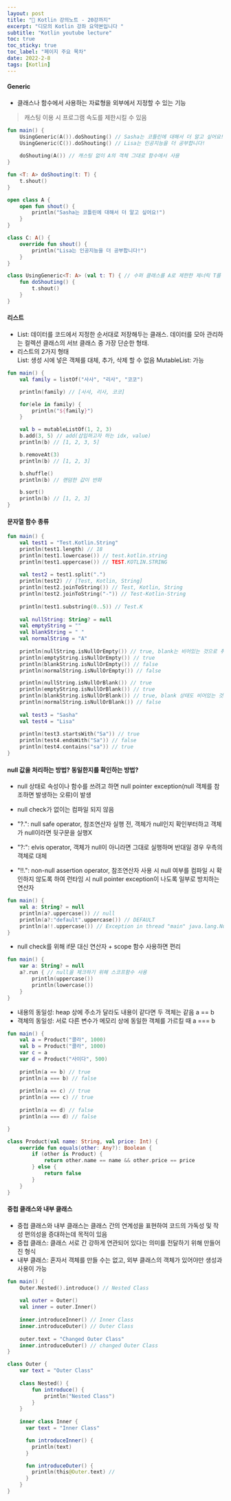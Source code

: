 ```yaml
---
layout: post
title: "📅 Kotlin 강의노트 - 20강까지"
excerpt: "디모의 Kotlin 강좌 요약본입니다 "
subtitle: "Kotlin youtube lecture"
toc: true
toc_sticky: true
toc_label: "페이지 주요 목차"
date: 2022-2-8
tags: [Kotlin]
---
```


#### Generic

- 클래스나 함수에서 사용하는 자료형을 외부에서 지정할 수 있는 기능
> 캐스팅 이용 시 프로그램 속도를 제한시킬 수 있음

```kotlin
fun main() {
    UsingGeneric(A()).doShouting() // Sasha는 코틀린에 대해서 더 알고 싶어요!
    UsingGeneric(C()).doShouting() // Lisa는 인공지능을 더 공부합니다!
    
    doShouting(A()) // 캐스팅 없이 A의 객체 그대로 함수에서 사용
}

fun <T: A> doShouting(t: T) {
    t.shout()
}

open class A {
    open fun shout() {
        println("Sasha는 코틀린에 대해서 더 알고 싶어요!") 
    }
}

class C: A() {
    override fun shout() {
        println("Lisa는 인공지능을 더 공부합니다!") 
    }
}

class UsingGeneric<T: A> (val t: T) { // 수퍼 클래스를 A로 제한한 제너릭 T를 선언
    fun doShouting() {
        t.shout()
    }
}
```

#### 리스트

- List: 데이터를 코드에서 지정한 순서대로 저장해두는 클래스. 데이터를 모아 관리하는 컬렉션 클래스의 서브 클래스 중 가장 단순한 형태.
- 리스트의 2가지 형태  
  List<out T>: 생성 시에 넣은 객체를 대체, 추가, 삭제 할 수 없음
  MutableList<T>: 가능

```kotlin
fun main() {
	val family = listOf("사샤", "리사", "코코")

	println(family) // [사샤, 리사, 코코]

	for(ele in family) {
		println("${family}")
	}

	val b = mutableListOf(1, 2, 3)
	b.add(3, 5) // add(삽입하고자 하는 idx, value)
	println(b) // [1, 2, 3, 5]

	b.removeAt(3)
	println(b) // [1, 2, 3]

	b.shuffle()
	println(b) // 랜덤한 값이 반화

	b.sort()
	println(b) // [1, 2, 3]
}
```

#### 문자열 함수 종류

```kotlin
fun main() {
    val test1 = "Test.Kotlin.String"
    println(test1.length) // 18
    println(test1.lowercase()) // test.kotlin.string
    println(test1.uppercase()) // TEST.KOTLIN.STRING
    
    val test2 = test1.split(".")
    println(test2) // [Test, Kotlin, String]
    println(test2.joinToString()) // Test, Kotlin, String
    println(test2.joinToString("-")) // Test-Kotlin-String
    
    println(test1.substring(0..5)) // Test.K
    
    val nullString: String? = null
    val emptyString = ""
    val blankString = " "
    val normalString = "A"
    
    println(nullString.isNullOrEmpty()) // true, blank는 비어있는 것으로 취급X
    println(emptyString.isNullOrEmpty()) // true
    println(blankString.isNullOrEmpty()) // false
    println(normalString.isNullOrEmpty()) // false

    println(nullString.isNullOrBlank()) // true
    println(emptyString.isNullOrBlank()) // true
    println(blankString.isNullOrBlank()) // true, blank 상태도 비어있는 것으로 취급
    println(normalString.isNullOrBlank()) // false
  
    val test3 = "Sasha"
    val test4 = "Lisa"
    
    println(test3.startsWith("Sa")) // true
    println(test4.endsWith("Sa")) // false
    println(test4.contains("sa")) // true
}
```

#### null 값을 처리하는 방법? 동일한지를 확인하는 방법?

- null 상태로 속성이나 함수를 쓰려고 하면 null pointer exception(null 객체를 참조하면 발생하는 오류)이 발생
- null check가 없이는 컴파일 되지 않음

- "?.": null safe operator, 참조연산자 실행 전, 객체가 null인지 확인부터하고 객체가 null이라면 뒷구문을 실행X
- "?:": elvis operator, 객체가 null이 아니라면 그대로 실행하며 반대일 경우 우측의 객체로 대체
- "!!.": non-null assertion operator, 참조연산자 사용 시 null 여부를 컴파일 시 확인하지 않도록 하여 런타임 시 null pointer
  exception이 나도록 일부로 방치하는 연산자

```kotlin
fun main() {
    val a: String? = null
    println(a?.uppercase()) // null
    println(a?:"default".uppercase()) // DEFAULT
    println(a!!.uppercase()) // Exception in thread "main" java.lang.NullPointerException
}
```

- null check를 위해 if문 대신 연산자 + scope 함수 사용하면 편리

```kotlin
fun main() {
    var a: String? = null
    a?.run { // null을 체크하기 위해 스코프함수 사용
        println(uppercase())
        println(lowercase())
    }
}
```
- 내용의 동일성: heap 상에 주소가 달라도 내용이 같다면 두 객체는 같음 a == b
- 객체의 동일성: 서로 다른 변수가 메모리 상에 동일한 객체를 가르킬 때 a === b

```kotlin
fun main() {
    val a = Product("콜라", 1000)
    val b = Product("콜라", 1000)
    var c = a
	var d = Product("사이다", 500)    
    
    println(a == b) // true
    println(a === b) // false 
    
    println(a == c) // true
    println(a === c) // true
    
    println(a == d) // false
    println(a === d) // false

}

class Product(val name: String, val price: Int) {
    override fun equals(other: Any?): Boolean {
        if (other is Product) {
    		return other.name == name && other.price == price 
        } else {
            return false
        }	
    }
}
```

#### 중첩 클래스와 내부 클래스

- 중첩 클래스와 내부 클래스는 클래스 간의 연계성을 표현하여 코드의 가독성 및 작성 편의성을 증대하는데 목적이 있음
- 중첩 클래스: 클래스 서로 간 강하게 연관되어 있다는 의미를 전달하기 위해 만들어진 형식
- 내부 클래스: 혼자서 객체를 만들 수는 없고, 외부 클래스의 객체가 있어야만 생성과 사용이 가능

```kotlin
fun main() {
    Outer.Nested().introduce() // Nested Class
    
    val outer = Outer()
    val inner = outer.Inner()
    
    inner.introduceInner() // Inner Class
    inner.introduceOuter() // Outer Class
    
    outer.text = "Changed Outer Class"
    inner.introduceOuter() // changed Outer Class
}

class Outer {
    var text = "Outer Class"
    
    class Nested() {
        fun introduce() {
            println("Nested Class")
        }
    }
    
    inner class Inner {
      var text = "Inner Class"

      fun introduceInner() {
        println(text)
      }

      fun introduceOuter() {
        println(this@Outer.text) // 
      }
    }
}
```